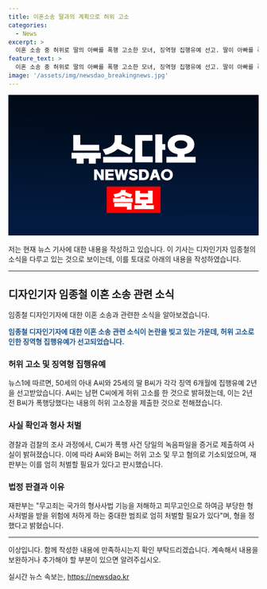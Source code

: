 ```yaml
---
title: 이혼소송 딸과의 계획으로 허위 고소
categories:
  - News
excerpt: >
  이혼 소송 중 허위로 딸의 아빠를 폭행 고소한 모녀, 징역형 집행유예 선고. 딸이 아빠를 폭행했다는 허위 주장에 대해 결국 녹음파일로 진실이 밝혀졌으며, 모녀는 유리한 자료로 사용하기 위해 공모했다는 혐의로 징역 6개월에 집행유예 2년을 선고받았다. 재판부는 피고인들의 부정행위를 객관적으로 입증하는 증거가 있음에도 불구하고 반성하지 않았으며, 그러나 형사처벌 전력이 없는 점 등을 고려하여 유리한 정상으로 참작해 형을 정했다고 밝혔다.
feature_text: >
  이혼 소송 중 허위로 딸의 아빠를 폭행 고소한 모녀, 징역형 집행유예 선고. 딸이 아빠를 폭행했다는 허위 주장에 대해 결국 녹음파일로 진실이 밝혀졌으며, 모녀는 유리한 자료로 사용하기 위해 공모했다는 혐의로 징역 6개월에 집행유예 2년을 선고받았다. 재판부는 피고인들의 부정행위를 객관적으로 입증하는 증거가 있음에도 불구하고 반성하지 않았으며, 그러나 형사처벌 전력이 없는 점 등을 고려하여 유리한 정상으로 참작해 형을 정했다고 밝혔다.
image: '/assets/img/newsdao_breakingnews.jpg'
---
```


<p><img src="/assets/img/newsdao_breakingnews.jpg" alt="flaretime 속보" /></p>

<p>저는 현재 뉴스 기사에 대한 내용을 작성하고 있습니다. 이 기사는 디자인기자 임종철의 소식을 다루고 있는 것으로 보이는데, 이를 토대로 아래의 내용을 작성하였습니다.</p>

<hr />

<h2 data-ke-size="size26">디자인기자 임종철 이혼 소송 관련 소식</h2>

<p>임종철 디자인기자에 대한 이혼 소송과 관련한 소식을 알아보겠습니다.</p>

<p data-ke-size="size16"><b><span style="color: #1a5490;">임종철 디자인기자에 대한 이혼 소송 관련 소식이 논란을 빚고 있는 가운데, 허위 고소로 인한 징역형 집행유예가 선고되었습니다.</span></b></p>

<h3>허위 고소 및 징역형 집행유예</h3>

<p>뉴스1에 따르면, 50세의 아내 A씨와 25세의 딸 B씨가 각각 징역 6개월에 집행유예 2년을 선고받았습니다. A씨는 남편 C씨에게 허위 고소를 한 것으로 밝혀졌는데, 이는 2년 전 B씨가 폭행당했다는 내용의 허위 고소장을 제출한 것으로 전해졌습니다.</p>

<h3>사실 확인과 형사 처벌</h3>

<p>경찰과 검찰의 조사 과정에서, C씨가 폭행 사건 당일의 녹음파일을 증거로 제출하여 사실이 밝혀졌습니다. 이에 따라 A씨와 B씨는 허위 고소 및 무고 혐의로 기소되었으며, 재판부는 이를 엄히 처벌할 필요가 있다고 판시했습니다.</p>

<h3>법정 판결과 이유</h3>

<p>재판부는 "무고죄는 국가의 형사사법 기능을 저해하고 피무고인으로 하여금 부당한 형사처벌을 받을 위험에 처하게 하는 중대한 범죄로 엄히 처벌할 필요가 있다"며, 형을 정했다고 밝혔습니다.</p>

<hr />

<p>이상입니다. 함께 작성한 내용에 만족하시는지 확인 부탁드리겠습니다. 계속해서 내용을 보완하거나 추가해야 할 부분이 있으면 알려주십시오.</p>
실시간 뉴스 속보는, <a href="https://newsdao.kr" rel="dofollow">https://newsdao.kr</a>


